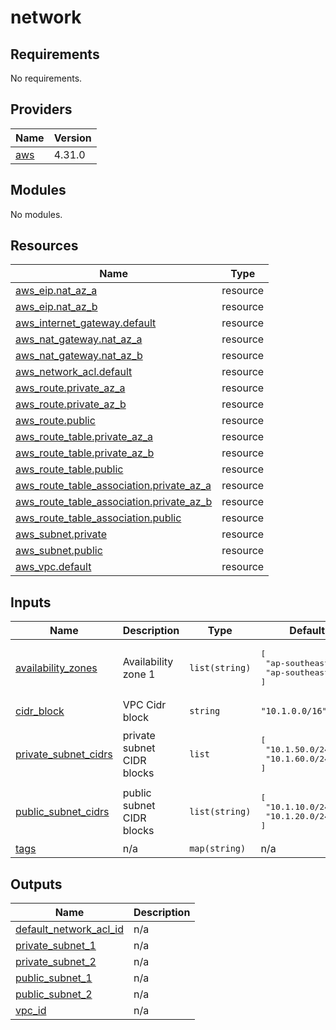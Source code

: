 # network

<!-- BEGINNING OF PRE-COMMIT-TERRAFORM DOCS HOOK -->
## Requirements

No requirements.

## Providers

| Name | Version |
|------|---------|
| <a name="provider_aws"></a> [aws](#provider\_aws) | 4.31.0 |

## Modules

No modules.

## Resources

| Name | Type |
|------|------|
| [aws_eip.nat_az_a](https://registry.terraform.io/providers/hashicorp/aws/latest/docs/resources/eip) | resource |
| [aws_eip.nat_az_b](https://registry.terraform.io/providers/hashicorp/aws/latest/docs/resources/eip) | resource |
| [aws_internet_gateway.default](https://registry.terraform.io/providers/hashicorp/aws/latest/docs/resources/internet_gateway) | resource |
| [aws_nat_gateway.nat_az_a](https://registry.terraform.io/providers/hashicorp/aws/latest/docs/resources/nat_gateway) | resource |
| [aws_nat_gateway.nat_az_b](https://registry.terraform.io/providers/hashicorp/aws/latest/docs/resources/nat_gateway) | resource |
| [aws_network_acl.default](https://registry.terraform.io/providers/hashicorp/aws/latest/docs/resources/network_acl) | resource |
| [aws_route.private_az_a](https://registry.terraform.io/providers/hashicorp/aws/latest/docs/resources/route) | resource |
| [aws_route.private_az_b](https://registry.terraform.io/providers/hashicorp/aws/latest/docs/resources/route) | resource |
| [aws_route.public](https://registry.terraform.io/providers/hashicorp/aws/latest/docs/resources/route) | resource |
| [aws_route_table.private_az_a](https://registry.terraform.io/providers/hashicorp/aws/latest/docs/resources/route_table) | resource |
| [aws_route_table.private_az_b](https://registry.terraform.io/providers/hashicorp/aws/latest/docs/resources/route_table) | resource |
| [aws_route_table.public](https://registry.terraform.io/providers/hashicorp/aws/latest/docs/resources/route_table) | resource |
| [aws_route_table_association.private_az_a](https://registry.terraform.io/providers/hashicorp/aws/latest/docs/resources/route_table_association) | resource |
| [aws_route_table_association.private_az_b](https://registry.terraform.io/providers/hashicorp/aws/latest/docs/resources/route_table_association) | resource |
| [aws_route_table_association.public](https://registry.terraform.io/providers/hashicorp/aws/latest/docs/resources/route_table_association) | resource |
| [aws_subnet.private](https://registry.terraform.io/providers/hashicorp/aws/latest/docs/resources/subnet) | resource |
| [aws_subnet.public](https://registry.terraform.io/providers/hashicorp/aws/latest/docs/resources/subnet) | resource |
| [aws_vpc.default](https://registry.terraform.io/providers/hashicorp/aws/latest/docs/resources/vpc) | resource |

## Inputs

| Name | Description | Type | Default | Required |
|------|-------------|------|---------|:--------:|
| <a name="input_availability_zones"></a> [availability\_zones](#input\_availability\_zones) | Availability zone 1 | `list(string)` | <pre>[<br>  "ap-southeast-2a",<br>  "ap-southeast-2b"<br>]</pre> | no |
| <a name="input_cidr_block"></a> [cidr\_block](#input\_cidr\_block) | VPC Cidr block | `string` | `"10.1.0.0/16"` | no |
| <a name="input_private_subnet_cidrs"></a> [private\_subnet\_cidrs](#input\_private\_subnet\_cidrs) | private subnet CIDR blocks | `list` | <pre>[<br>  "10.1.50.0/24",<br>  "10.1.60.0/24"<br>]</pre> | no |
| <a name="input_public_subnet_cidrs"></a> [public\_subnet\_cidrs](#input\_public\_subnet\_cidrs) | public subnet CIDR blocks | `list(string)` | <pre>[<br>  "10.1.10.0/24",<br>  "10.1.20.0/24"<br>]</pre> | no |
| <a name="input_tags"></a> [tags](#input\_tags) | n/a | `map(string)` | n/a | yes |

## Outputs

| Name | Description |
|------|-------------|
| <a name="output_default_network_acl_id"></a> [default\_network\_acl\_id](#output\_default\_network\_acl\_id) | n/a |
| <a name="output_private_subnet_1"></a> [private\_subnet\_1](#output\_private\_subnet\_1) | n/a |
| <a name="output_private_subnet_2"></a> [private\_subnet\_2](#output\_private\_subnet\_2) | n/a |
| <a name="output_public_subnet_1"></a> [public\_subnet\_1](#output\_public\_subnet\_1) | n/a |
| <a name="output_public_subnet_2"></a> [public\_subnet\_2](#output\_public\_subnet\_2) | n/a |
| <a name="output_vpc_id"></a> [vpc\_id](#output\_vpc\_id) | n/a |
<!-- END OF PRE-COMMIT-TERRAFORM DOCS HOOK -->
